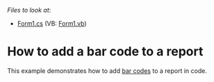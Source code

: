*Files to look at*:

* [Form1.cs](./CS/Form1.cs) (VB: [Form1.vb](./VB/Form1.vb))

# How to add a bar code to a report

This example demonstrates how to add [bar codes](https://docs.devexpress.com/XtraReports/2613) to a report in code.

